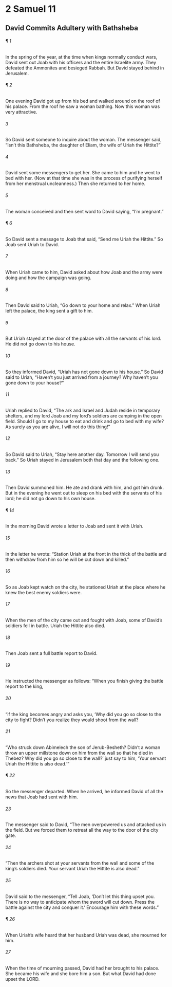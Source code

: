 # 2 Samuel 11
## David Commits Adultery with Bathsheba
###### ¶ 1
In the spring of the year, at the time when kings normally conduct wars, David sent out Joab with his officers and the entire Israelite army. They defeated the Ammonites and besieged Rabbah. But David stayed behind in Jerusalem.
###### ¶ 2
One evening David got up from his bed and walked around on the roof of his palace. From the roof he saw a woman bathing. Now this woman was very attractive.
###### 3
So David sent someone to inquire about the woman. The messenger said, “Isn’t this Bathsheba, the daughter of Eliam, the wife of Uriah the Hittite?”
###### 4
David sent some messengers to get her. She came to him and he went to bed with her. (Now at that time she was in the process of purifying herself from her menstrual uncleanness.) Then she returned to her home.
###### 5
The woman conceived and then sent word to David saying, “I’m pregnant.”
###### ¶ 6
So David sent a message to Joab that said, “Send me Uriah the Hittite.” So Joab sent Uriah to David.
###### 7
When Uriah came to him, David asked about how Joab and the army were doing and how the campaign was going.
###### 8
Then David said to Uriah, “Go down to your home and relax.” When Uriah left the palace, the king sent a gift to him.
###### 9
But Uriah stayed at the door of the palace with all the servants of his lord. He did not go down to his house.
###### 10
So they informed David, “Uriah has not gone down to his house.” So David said to Uriah, “Haven’t you just arrived from a journey? Why haven’t you gone down to your house?”
###### 11
Uriah replied to David, “The ark and Israel and Judah reside in temporary shelters, and my lord Joab and my lord’s soldiers are camping in the open field. Should I go to my house to eat and drink and go to bed with my wife? As surely as you are alive, I will not do this thing!”
###### 12
So David said to Uriah, “Stay here another day. Tomorrow I will send you back.” So Uriah stayed in Jerusalem both that day and the following one.
###### 13
Then David summoned him. He ate and drank with him, and got him drunk. But in the evening he went out to sleep on his bed with the servants of his lord; he did not go down to his own house.
###### ¶ 14
In the morning David wrote a letter to Joab and sent it with Uriah.
###### 15
In the letter he wrote: “Station Uriah at the front in the thick of the battle and then withdraw from him so he will be cut down and killed.”
###### 16
So as Joab kept watch on the city, he stationed Uriah at the place where he knew the best enemy soldiers were.
###### 17
When the men of the city came out and fought with Joab, some of David’s soldiers fell in battle. Uriah the Hittite also died.
###### 18
Then Joab sent a full battle report to David.
###### 19
He instructed the messenger as follows: “When you finish giving the battle report to the king,
###### 20
“if the king becomes angry and asks you, ‘Why did you go so close to the city to fight? Didn’t you realize they would shoot from the wall?
###### 21
“Who struck down Abimelech the son of Jerub-Besheth? Didn’t a woman throw an upper millstone down on him from the wall so that he died in Thebez? Why did you go so close to the wall?’ just say to him, ‘Your servant Uriah the Hittite is also dead.’”
###### ¶ 22
So the messenger departed. When he arrived, he informed David of all the news that Joab had sent with him.
###### 23
The messenger said to David, “The men overpowered us and attacked us in the field. But we forced them to retreat all the way to the door of the city gate.
###### 24
“Then the archers shot at your servants from the wall and some of the king’s soldiers died. Your servant Uriah the Hittite is also dead.”
###### 25
David said to the messenger, “Tell Joab, ‘Don’t let this thing upset you. There is no way to anticipate whom the sword will cut down. Press the battle against the city and conquer it.’ Encourage him with these words.”
###### ¶ 26
When Uriah’s wife heard that her husband Uriah was dead, she mourned for him.
###### 27
When the time of mourning passed, David had her brought to his palace. She became his wife and she bore him a son. But what David had done upset the LORD.
